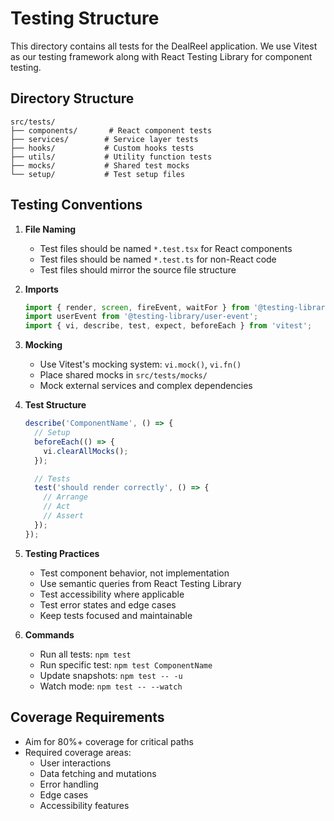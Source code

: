 # Testing Structure

This directory contains all tests for the DealReel application. We use Vitest as our testing framework along with React Testing Library for component testing.

## Directory Structure

```
src/tests/
├── components/       # React component tests
├── services/        # Service layer tests
├── hooks/           # Custom hooks tests
├── utils/           # Utility function tests
├── mocks/           # Shared test mocks
└── setup/           # Test setup files
```

## Testing Conventions

1. **File Naming**
   - Test files should be named `*.test.tsx` for React components
   - Test files should be named `*.test.ts` for non-React code
   - Test files should mirror the source file structure

2. **Imports**
   ```typescript
   import { render, screen, fireEvent, waitFor } from '@testing-library/react';
   import userEvent from '@testing-library/user-event';
   import { vi, describe, test, expect, beforeEach } from 'vitest';
   ```

3. **Mocking**
   - Use Vitest's mocking system: `vi.mock()`, `vi.fn()`
   - Place shared mocks in `src/tests/mocks/`
   - Mock external services and complex dependencies

4. **Test Structure**
   ```typescript
   describe('ComponentName', () => {
     // Setup
     beforeEach(() => {
       vi.clearAllMocks();
     });

     // Tests
     test('should render correctly', () => {
       // Arrange
       // Act
       // Assert
     });
   });
   ```

5. **Testing Practices**
   - Test component behavior, not implementation
   - Use semantic queries from React Testing Library
   - Test accessibility where applicable
   - Test error states and edge cases
   - Keep tests focused and maintainable

6. **Commands**
   - Run all tests: `npm test`
   - Run specific test: `npm test ComponentName`
   - Update snapshots: `npm test -- -u`
   - Watch mode: `npm test -- --watch`

## Coverage Requirements

- Aim for 80%+ coverage for critical paths
- Required coverage areas:
  - User interactions
  - Data fetching and mutations
  - Error handling
  - Edge cases
  - Accessibility features 